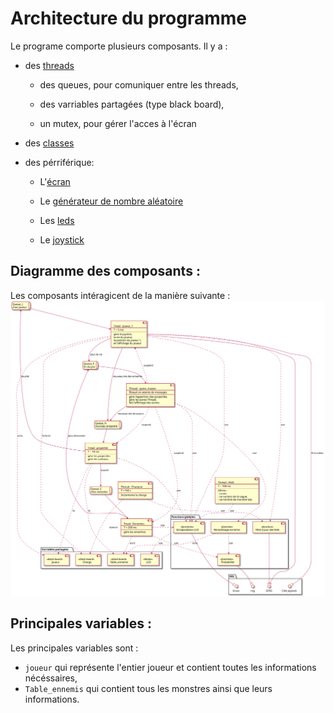 # Architecture du programme

Le programe comporte plusieurs composants. Il y a :

- des [threads](thread.md)

    - des queues, pour comuniquer entre les threads,

    - des varriables partagées (type black board),

    - un mutex, pour gérer l'acces à l'écran

- des [classes](class.md)

- des pérriférique:

    - L'[écran](lcd.md)

    - Le [générateur de nombre aléatoire](rng.md)

    - Les [leds](led.md)

    - Le [joystick](joystick.md)

## Diagramme des composants :

Les composants intéragicent de la manière suivante :
![Schéma des composants](Architecture_projet.svg)

## Principales variables :

Les principales variables sont :

- ```joueur``` qui représente l'entier joueur et contient toutes les informations nécéssaires,
- ```Table_ennemis``` qui contient tous les monstres ainsi que leurs informations.

